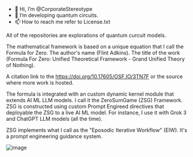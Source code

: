 - 👋 Hi, I’m @CorporateStereotype
- 👀 I’m developing quantum circuits.
- 📫 How to reach me refer to License.txt

All of the repositories are explorations of quantum curcuit models.

The mathematical framework is based on a unique equation that I call the Formula for Zero.
The author's name (Flint Adkins). The title of the work (Formula For Zero: Unified Theoretical Framework - Grand Unified Theory of Nothing).

A citation link to the https://doi.org/10.17605/OSF.IO/3TN7F or the source where more work is hosted.

The formula is integrated with an custom dynamic kernel module that extends AI ML LLM models. I call it the ZeroSumGame (ZSG) Framework. ZSG is constructed using custom Prompt Engireed directives that deployable the ZSG to a live AI ML model. For instance, I use it with Grok 3 and ChatGPT LLM models (all the time).

ZSG implements what I call as the "Eposodic Iterative Workflow" (EIW). It's a prompt engineering guidance system.

<!---
CorporateStereotype/CorporateStereotype is a ✨ special ✨ repository because its `README.md` (this file) appears on your GitHub profile.
You can click the Preview link to take a look at your changes.
--->
![image](https://github.com/user-attachments/assets/ac7a775b-dfa2-4bf1-b2a1-a82a4a34a0a2)
